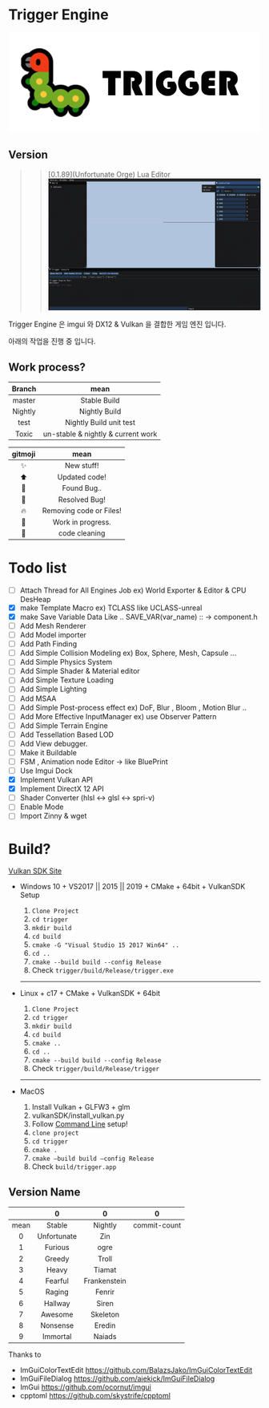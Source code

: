 # Trigger Engine 
![Logo](https://github.com/ToxicTrigger/trigger/blob/master/Assets/Resource/Image/trigger.png)

## Version
>>[0.1.89](Unfortunate Orge) Lua Editor
>>![](https://github.com/ToxicTrigger/end-trigger/blob/Toxic/image/0.1.89.gif)

Trigger Engine 은 imgui 와 DX12 & Vulkan 을 결합한 게임 엔진 입니다.


아래의 작업을 진행 중 입니다. 

## Work process?

| Branch  |                mean                |
| :-----: | :--------------------------------: |
| master  |            Stable Build            |
| Nightly |           Nightly Build            |
|   test  |      Nightly Build unit test       |
|  Toxic  | un-stable & nightly & current work |

|    gitmoji     |          mean           |
| :------------: | :---------------------: |
|   :sparkles:   |       New stuff!        |
|   :arrow_up:   |      Updated code!      |
|     :bug:      |       Found Bug..       |
|    :wrench:    |      Resolved Bug!      |
|     :fire:      | Removing code or Files! |
| :construction: |    Work in progress.    |
|       🚿          |    code cleaning        |

# Todo list

- [ ] Attach Thread for All Engines Job ex) World Exporter & Editor & CPU DesHeap 
- [x] make Template Macro ex) TCLASS like UCLASS-unreal
- [x] make Save Variable Data Like .. SAVE_VAR(var_name) :: -> component.h 
- [ ] Add Mesh Renderer 
- [ ] Add Model importer
- [ ] Add Path Finding 
- [ ] Add Simple Collision Modeling ex) Box, Sphere, Mesh, Capsule ... 
- [ ] Add Simple Physics System
- [ ] Add Simple Shader & Material editor
- [ ] Add Simple Texture Loading 
- [ ] Add Simple Lighting 
- [ ] Add MSAA
- [ ] Add Simple Post-process effect ex) DoF, Blur , Bloom , Motion Blur .. 
- [ ] Add More Effective InputManager ex) use Observer Pattern
- [ ] Add Simple Terrain Engine 
- [ ] Add Tessellation Based LOD
- [ ] Add View debugger.
- [ ] Make it Buildable
- [ ] FSM , Animation  node Editor -> like BluePrint
- [ ] Use Imgui Dock
- [x] Implement Vulkan API 
- [x] Implement DirectX 12 API
- [ ] Shader Converter (hlsl <-> glsl <-> spri-v)
- [ ] Enable Mode
- [ ] Import Zinny & wget

# Build?

[Vulkan SDK Site](https://vulkan.lunarg.com/sdk/home)



- Windows 10 + VS2017 || 2015 || 2019 + CMake + 64bit + VulkanSDK Setup
  1. `Clone Project`
  2. `cd trigger`
  3. `mkdir build`
  4. `cd build`
  5. `cmake -G "Visual Studio 15 2017 Win64" ..`
  6. `cd .. `
  7. `cmake --build build --config Release`
  8. Check `trigger/build/Release/trigger.exe`
  ---

- Linux + c17 + CMake + VulkanSDK + 64bit
  1. `Clone Project`
  2. `cd trigger`
  3. `mkdir build`
  4. `cd build`
  5. `cmake ..`
  6. `cd .. `
  7. `cmake --build build --config Release`
  8. Check `trigger/build/Release/trigger`

  ---

- MacOS

  1. Install Vulkan + GLFW3 + glm
  2. vulkanSDK/install_vulkan.py
  3. Follow [Command Line](https://vulkan.lunarg.com/doc/sdk/1.1.92.1/mac/getting_started.html) setup!
  4. `clone project `
  5. `cd trigger`
  6. `cmake .`
  7. `cmake —build build —config Release`
  8. Check `build/trigger.app `

## Version Name

|      |      0      |      0       |      0       |
| :--: | :---------: | :----------: | :----------: |
| mean |   Stable    |   Nightly    | commit-count |
|  0   | Unfortunate |     Zin      |              |
|  1   |   Furious   |     ogre     |              |
|  2   |   Greedy    |    Troll     |              |
|  3   |    Heavy    |    Tiamat    |              |
|  4   |   Fearful   | Frankenstein |              |
|  5   |   Raging    |    Fenrir    |              |
|  6   |   Hallway   |    Siren     |              |
|  7   |   Awesome   |   Skeleton   |              |
|  8   |  Nonsense   |    Eredin    |              |
|  9   |  Immortal   |    Naiads    |              |



Thanks to
- ImGuiColorTextEdit https://github.com/BalazsJako/ImGuiColorTextEdit
- ImGuiFileDialog  https://github.com/aiekick/ImGuiFileDialog
- ImGui https://github.com/ocornut/imgui
- cpptoml https://github.com/skystrife/cpptoml
